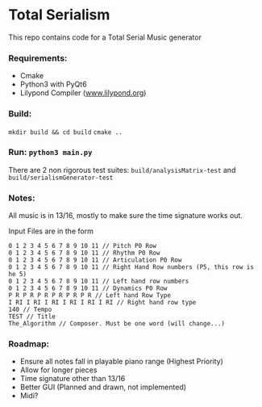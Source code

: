 # Total Serialism

This repo contains code for a Total Serial Music generator

 ### Requirements:
  - Cmake
  - Python3 with PyQt6
  - Lilypond Compiler (www.lilypond.org)

### Build: 

`mkdir build && cd build`
`cmake ..`


### Run: `python3 main.py`

There are 2 non rigorous test suites: 
`build/analysisMatrix-test` and `build/serialismGenerator-test`

### Notes:

All music is in 13/16, mostly to make sure the time signature works out.

Input Files are in the form 

```
0 1 2 3 4 5 6 7 8 9 10 11 // Pitch P0 Row
0 1 2 3 4 5 6 7 8 9 10 11 // Rhythm P0 Row
0 1 2 3 4 5 6 7 8 9 10 11 // Articulation P0 Row
0 1 2 3 4 5 6 7 8 9 10 11 // Right Hand Row numbers (P5, this row is he 5)
0 1 2 3 4 5 6 7 8 9 10 11 // Left hand row numbers
0 1 2 3 4 5 6 7 8 9 10 11 // Dynamics P0 Row
P R P R P R P R P R P R // Left hand Row Type
I RI I RI I RI I RI I RI I RI // Right hand row type
140 // Tempo
TEST // Title
The_Algorithm // Composer. Must be one word (will change...)
```


### Roadmap: 
- Ensure all notes fall in playable piano range (Highest Priority)
- Allow for longer pieces
- Time signature other than 13/16
- Better GUI (Planned and drawn, not implemented)
- Midi?
